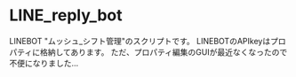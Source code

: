 # LINE_reply_bot
LINEBOT "ムッシュ_シフト管理"のスクリプトです。
LINEBOTのAPIkeyはプロパティに格納してあります。
ただ、プロパティ編集のGUIが最近なくなったので不便になりました…